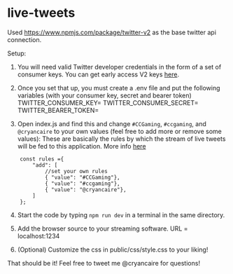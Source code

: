 # live-tweets
Used https://www.npmjs.com/package/twitter-v2 as the base twitter api connection.

Setup:

1. You will need valid Twitter developer credentials in the form of a set of consumer keys. You can get early access V2 keys [here](https://developer.twitter.com/en/apply-for-access).

2. Once you set that up, you must create a .env file and put the following variables (with your consumer key, secret and bearer token)
TWITTER_CONSUMER_KEY=
TWITTER_CONSUMER_SECRET=
TWITTER_BEARER_TOKEN=

3. Open index.js and find this and change `#CCGaming`, `#ccgaming`, and `@cryancaire` to your own values (feel free to add more or remove some values):
These are basically the rules by which the stream of live tweets will be fed to this application. More info [here](https://developer.twitter.com/en/docs/tutorials/stream-tweets-in-real-time)
```
    const rules ={
        "add": [
            //set your own rules
            { "value": "#CCGaming"},
            { "value": "#ccgaming"},
            { "value": "@cryancaire"},
        ]
    };
```

4. Start the code by typing `npm run dev` in a terminal in the same directory.

5. Add the browser source to your streaming software. URL = localhost:1234

6. (Optional) Customize the css in public/css/style.css to your liking!

That should be it! Feel free to tweet me @cryancaire for questions!
